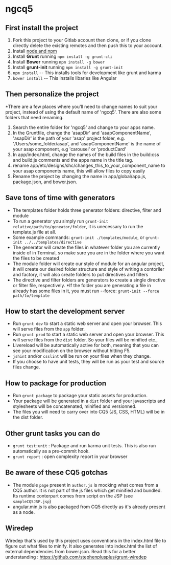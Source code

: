ngcq5
==================

## First install the project
1. Fork this project to your Gitlab account then clone, or if you clone directly delete the existing remotes and then push this to your account.
2. Install [node and npm](http://www.nodejs.org)
3. Install **Grunt** running `npm install -g grunt-cli`
4. Install **Bower** running `npm install -g bower`
5. Install **grunt-init** running `npm install -g grunt-init`
6. `npm install` -- This installs tools for development like grunt and karma
7. `bower install` -- This installs libaries like Angular

## Then personalize the project
*There are a few places where you'll need to change names to suit your project, instead of using the default name of 'ngcq5'. There are also some folders that need renaming.

1. Search the entire folder for 'ngcq5' and change to your apps name.
2. In the Gruntfile, change the 'asapDir' and 'asapComponentName', 'asapDir' is the path of your 'asap' project folder, e.g. '/Users/some_folder/asap', and 'asapComponentName' is the name of your asap component, e.g 'carousel' or 'productCard'
3. In app/index.html, change the names of the build files in the build:css and build:js comments and the apps name in the title tag.
4. rename app/etc/designs/shc/changes_this_to_your_component_name to your asap components name, this will allow files to copy easily
4. Rename the project by changing the name in app/global/app.js, package.json, and bower.json.


## Save tons of time with generators
* The templates folder holds three generator folders: directive, filter and module
* To run a generator you simply run `grunt-init relative/path/to/geneator/folder`, it is unecessary to run the template.js file at all.
* Some example commands: `grunt-init ./templates/module`, or `grunt-init ../../templates/directive`
* The generator will create the files in whatever folder you are currently inside of in Terminal, so make sure you are in the folder where you want the files to be created
* The module folder will create our style of module for an angular project, it will create our desired folder structure and style of writing a contorller and factory, it will also create folders to put directives and filters
* The directive and filter folders are generators to create a single directive or filter file, respectively.
*If the folder you are generating a file in already has some files in it, you must run --force: `grunt-init --force path/to/template` 

## How to start the development server
* Run `grunt dev` to start a static web server and open your browser. This will serve files from the `app` folder.
* Run `grunt prod` to start a static web server and open your browser. This will serve files from the `dist` folder. So your files will be minified etc.,
* Livereload will be automatically active for both, meaning that you can see your modification on the browser without hitting F5.
* `jshint` and/or `csslint` will be run on your files when they change.
* If you choose to have unit tests, they will be run as your test and source files change.

## How to package for production
* Run `grunt package` to package your static assets for production.
* Your package will be generated in a `dist` folder and your javascripts and stylesheets will be concatenated, minified and versionned.
* The files you will need to carry over into CQ5 (JS, CSS, HTML) will be in the dist folder.

## Other grunt tasks you can do
* `grunt test:unit` : Package and run karma unit tests. This is also run automatically as a pre-commit hook.
* `grunt report` : open complexity report in your browser

## Be aware of these CQ5 gotchas
* The module `page` present in `author.js` is mocking what comes from a CQ5 author. It is not part of the js files which get
minified and bundled. Its runtime conterpart comes from script on the JSP (see `sampleCQ5JSP.jsp`)
* angular.min.js is also packaged from CQ5 directly as it's already present as a node.

## Wiredep
Wiredep that's used by this project uses conventions in the index.html file to figure out what files to minify.
It also generates into index.html the list of external dependencies from bower.json. Read this for a better understanding : https://github.com/stephenplusplus/grunt-wiredep